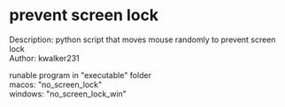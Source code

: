 # prevent screen lock
Description: python script that moves mouse randomly to prevent screen lock <br />
Author: kwalker231 <br />

runable program in "executable" folder <br />
macos: "no_screen_lock" <br />
windows: "no_screen_lock_win" <br />
